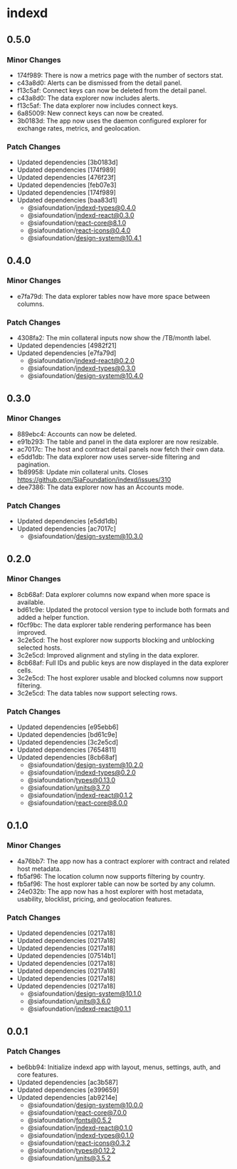 # indexd

## 0.5.0

### Minor Changes

- 174f989: There is now a metrics page with the number of sectors stat.
- c43a8d0: Alerts can be dismissed from the detail panel.
- f13c5af: Connect keys can now be deleted from the detail panel.
- c43a8d0: The data explorer now includes alerts.
- f13c5af: The data explorer now includes connect keys.
- 6a85009: New connect keys can now be created.
- 3b0183d: The app now uses the daemon configured explorer for exchange rates, metrics, and geolocation.

### Patch Changes

- Updated dependencies [3b0183d]
- Updated dependencies [174f989]
- Updated dependencies [476f23f]
- Updated dependencies [feb07e3]
- Updated dependencies [174f989]
- Updated dependencies [baa83d1]
  - @siafoundation/indexd-types@0.4.0
  - @siafoundation/indexd-react@0.3.0
  - @siafoundation/react-core@8.1.0
  - @siafoundation/react-icons@0.4.0
  - @siafoundation/design-system@10.4.1

## 0.4.0

### Minor Changes

- e7fa79d: The data explorer tables now have more space between columns.

### Patch Changes

- 4308fa2: The min collateral inputs now show the /TB/month label.
- Updated dependencies [4982f21]
- Updated dependencies [e7fa79d]
  - @siafoundation/indexd-react@0.2.0
  - @siafoundation/indexd-types@0.3.0
  - @siafoundation/design-system@10.4.0

## 0.3.0

### Minor Changes

- 889ebc4: Accounts can now be deleted.
- e91b293: The table and panel in the data explorer are now resizable.
- ac7017c: The host and contract detail panels now fetch their own data.
- e5dd1db: The data explorer now uses server-side filtering and pagination.
- 1b89958: Update min collateral units. Closes https://github.com/SiaFoundation/indexd/issues/310
- dee7386: The data explorer now has an Accounts mode.

### Patch Changes

- Updated dependencies [e5dd1db]
- Updated dependencies [ac7017c]
  - @siafoundation/design-system@10.3.0

## 0.2.0

### Minor Changes

- 8cb68af: Data explorer columns now expand when more space is available.
- bd61c9e: Updated the protocol version type to include both formats and added a helper function.
- f0cf9bc: The data explorer table rendering performance has been improved.
- 3c2e5cd: The host explorer now supports blocking and unblocking selected hosts.
- 3c2e5cd: Improved alignment and styling in the data explorer.
- 8cb68af: Full IDs and public keys are now displayed in the data explorer cells.
- 3c2e5cd: The host explorer usable and blocked columns now support filtering.
- 3c2e5cd: The data tables now support selecting rows.

### Patch Changes

- Updated dependencies [e95ebb6]
- Updated dependencies [bd61c9e]
- Updated dependencies [3c2e5cd]
- Updated dependencies [7654811]
- Updated dependencies [8cb68af]
  - @siafoundation/design-system@10.2.0
  - @siafoundation/indexd-types@0.2.0
  - @siafoundation/types@0.13.0
  - @siafoundation/units@3.7.0
  - @siafoundation/indexd-react@0.1.2
  - @siafoundation/react-core@8.0.0

## 0.1.0

### Minor Changes

- 4a76bb7: The app now has a contract explorer with contract and related host metadata.
- fb5af96: The location column now supports filtering by country.
- fb5af96: The host explorer table can now be sorted by any column.
- 24e032b: The app now has a host explorer with host metadata, usability, blocklist, pricing, and geolocation features.

### Patch Changes

- Updated dependencies [0217a18]
- Updated dependencies [0217a18]
- Updated dependencies [0217a18]
- Updated dependencies [07514b1]
- Updated dependencies [0217a18]
- Updated dependencies [0217a18]
- Updated dependencies [0217a18]
- Updated dependencies [0217a18]
  - @siafoundation/design-system@10.1.0
  - @siafoundation/units@3.6.0
  - @siafoundation/indexd-react@0.1.1

## 0.0.1

### Patch Changes

- be6bb94: Initialize indexd app with layout, menus, settings, auth, and core features.
- Updated dependencies [ac3b587]
- Updated dependencies [e399659]
- Updated dependencies [ab9214e]
  - @siafoundation/design-system@10.0.0
  - @siafoundation/react-core@7.0.0
  - @siafoundation/fonts@0.5.2
  - @siafoundation/indexd-react@0.1.0
  - @siafoundation/indexd-types@0.1.0
  - @siafoundation/react-icons@0.3.2
  - @siafoundation/types@0.12.2
  - @siafoundation/units@3.5.2
